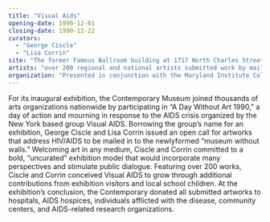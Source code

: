 ```yaml
---
title: "Visual Aids"
opening-date: 1990-12-01
closing-date: 1990-12-22
curators:
  - "George Ciscle"
  - "Lisa Corrin"
site: "The former Famous Ballroom building at 1717 North Charles Street, Baltimore, MD"
artists: "over 200 regional and national artists submitted work by mail"
organization: "Presented in conjunction with the Maryland Institute College of Art"
---
```


For its inaugural exhibition, the Contemporary Museum joined thousands of arts organizations nationwide by participating in “A Day Without Art 1990,” a day of action and mourning in response to the AIDS crisis organized by the New York based group Visual AIDS. Borrowing the group’s name for an exhibition, George Ciscle and Lisa Corrin issued an open call for artworks that address HIV/AIDS to be mailed in to the newlyformed “museum without walls.” Welcoming art in any medium, Ciscle and Corrin committed to a bold, “uncurated” exhibition model that would incorporate many perspectives and stimulate public dialogue. Featuring over 200 works, Ciscle and Corrin conceived Visual AIDS to grow through additional contributions from exhibition visitors and local school children. At the exhibition’s conclusion, the Contemporary donated all submitted artworks to hospitals, AIDS hospices, individuals afflicted with the disease, community centers, and AIDS-related research organizations.
